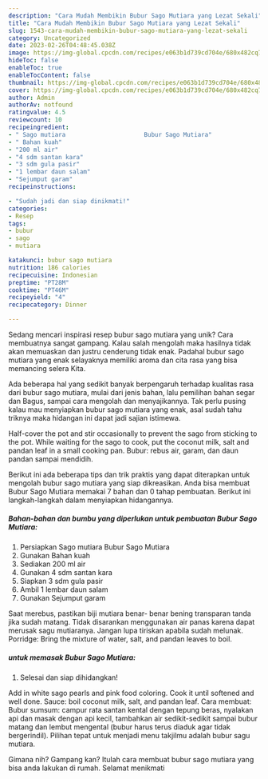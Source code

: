 ```yaml
---
description: "Cara Mudah Membikin Bubur Sago Mutiara yang Lezat Sekali"
title: "Cara Mudah Membikin Bubur Sago Mutiara yang Lezat Sekali"
slug: 1543-cara-mudah-membikin-bubur-sago-mutiara-yang-lezat-sekali
category: Uncategorized
date: 2023-02-26T04:48:45.038Z
image: https://img-global.cpcdn.com/recipes/e063b1d739cd704e/680x482cq70/bubur-sago-mutiara-foto-resep-utama.jpg
hideToc: false
enableToc: true
enableTocContent: false
thumbnail: https://img-global.cpcdn.com/recipes/e063b1d739cd704e/680x482cq70/bubur-sago-mutiara-foto-resep-utama.jpg
cover: https://img-global.cpcdn.com/recipes/e063b1d739cd704e/680x482cq70/bubur-sago-mutiara-foto-resep-utama.jpg
author: Admin
authorAv: notfound
ratingvalue: 4.5
reviewcount: 10
recipeingredient:
- " Sago mutiara                      Bubur Sago Mutiara"
- " Bahan kuah"
- "200 ml air"
- "4 sdm santan kara"
- "3 sdm gula pasir"
- "1 lembar daun salam"
- "Sejumput garam"
recipeinstructions:

- "Sudah jadi dan siap dinikmati!"
categories:
- Resep
tags:
- bubur
- sago
- mutiara

katakunci: bubur sago mutiara 
nutrition: 186 calories
recipecuisine: Indonesian
preptime: "PT28M"
cooktime: "PT46M"
recipeyield: "4"
recipecategory: Dinner

---
```





Sedang mencari inspirasi resep bubur sago mutiara yang unik? Cara membuatnya sangat gampang. Kalau salah mengolah maka hasilnya tidak akan memuaskan dan justru cenderung tidak enak. Padahal bubur sago mutiara yang enak selayaknya memiliki aroma dan cita rasa yang bisa memancing selera Kita.





Ada beberapa hal yang sedikit banyak berpengaruh terhadap kualitas rasa dari bubur sago mutiara, mulai dari jenis bahan, lalu pemilihan bahan segar dan Bagus, sampai cara mengolah dan menyajikannya. Tak perlu pusing kalau mau menyiapkan bubur sago mutiara yang enak,      asal sudah tahu triknya maka hidangan ini dapat jadi sajian istimewa.














Half-cover the pot and stir occasionally to prevent the sago from sticking to the pot. While waiting for the sago to cook, put the coconut milk, salt and pandan leaf in a small cooking pan. Bubur: rebus air, garam, dan daun pandan sampai mendidih.






Berikut ini ada beberapa tips dan trik praktis yang dapat diterapkan untuk mengolah bubur sago mutiara yang siap dikreasikan. Anda bisa membuat Bubur Sago Mutiara memakai 7 bahan dan 0 tahap pembuatan. Berikut ini langkah-langkah dalam menyiapkan hidangannya.

<!--inarticleads1-->

##### Bahan-bahan dan bumbu yang diperlukan untuk pembuatan Bubur Sago Mutiara:

1. Persiapkan  Sago mutiara                      Bubur Sago Mutiara
1. Gunakan  Bahan kuah
1. Sediakan 200 ml air
1. Gunakan 4 sdm santan kara
1. Siapkan 3 sdm gula pasir
1. Ambil 1 lembar daun salam
1. Gunakan Sejumput garam


Saat merebus, pastikan biji mutiara benar- benar bening transparan tanda jika sudah matang. Tidak disarankan menggunakan air panas karena dapat merusak sagu mutiaranya. Jangan lupa tiriskan apabila sudah melunak. Porridge: Bring the mixture of water, salt, and pandan leaves to boil. 

<!--inarticleads2-->

#####  untuk memasak Bubur Sago Mutiara:


1. Selesai dan siap dihidangkan!

Add in white sago pearls and pink food coloring. Cook it until softened and well done. Sauce: boil coconut milk, salt, and pandan leaf. Cara membuat: Bubur sumsum: campur rata santan kental dengan tepung beras, nyalakan api dan masak dengan api kecil, tambahkan air sedikit-sedikit sampai bubur matang dan lembut mengental (bubur harus terus diaduk agar tidak bergerindil). Pilihan tepat untuk menjadi menu takjilmu adalah bubur sagu mutiara. 

Gimana nih? Gampang kan? Itulah cara membuat bubur sago mutiara yang bisa anda lakukan di rumah. Selamat menikmati
